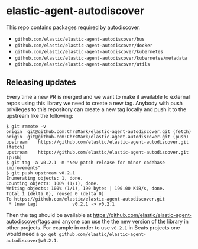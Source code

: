 # elastic-agent-autodiscover

This repo contains packages required by autodiscover.

* `github.com/elastic/elastic-agent-autodiscover/bus`
* `github.com/elastic/elastic-agent-autodiscover/docker`
* `github.com/elastic/elastic-agent-autodiscover/kubernetes`
* `github.com/elastic/elastic-agent-autodiscover/kubernetes/metadata`
* `github.com/elastic/elastic-agent-autodiscover/utils`


## Releasing updates

Every time a new PR is merged and we want to make it available to external repos using this library we need to create a new tag.
Anybody with push privileges to this repository can create a new tag locally and push it to the upstream like the following:

```console
$ git remote -v
origin	git@github.com:ChrsMark/elastic-agent-autodiscover.git (fetch)
origin	git@github.com:ChrsMark/elastic-agent-autodiscover.git (push)
upstream	https://github.com/elastic/elastic-agent-autodiscover.git (fetch)
upstream	https://github.com/elastic/elastic-agent-autodiscover.git (push)
$ git tag -a v0.2.1 -m "New patch release for minor codebase improvements"
$ git push upstream v0.2.1 
Enumerating objects: 1, done.
Counting objects: 100% (1/1), done.
Writing objects: 100% (1/1), 190 bytes | 190.00 KiB/s, done.
Total 1 (delta 0), reused 0 (delta 0)
To https://github.com/elastic/elastic-agent-autodiscover.git
 * [new tag]             v0.2.1 -> v0.2.1
```

Then the tag should be available at https://github.com/elastic/elastic-agent-autodiscover/tags and anyone can use the the new version of the library in other projects. For example in order to use `v0.2.1` in Beats projects one would need a `go get github.com/elastic/elastic-agent-autodiscover@v0.2.1`.
